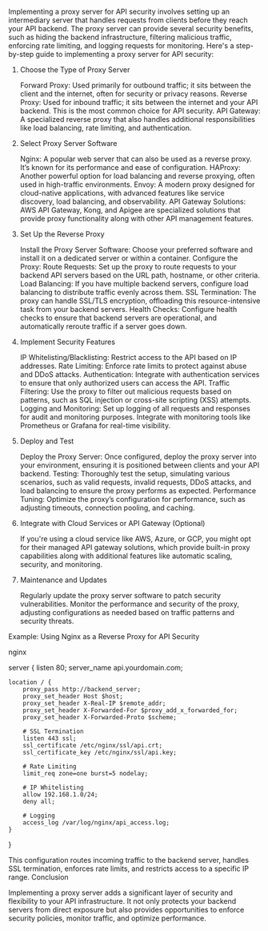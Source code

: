 Implementing a proxy server for API security involves setting up an intermediary server that handles requests from clients before they reach your API backend. The proxy server can provide several security benefits, such as hiding the backend infrastructure, filtering malicious traffic, enforcing rate limiting, and logging requests for monitoring. Here's a step-by-step guide to implementing a proxy server for API security:
1. Choose the Type of Proxy Server

    Forward Proxy: Used primarily for outbound traffic; it sits between the client and the internet, often for security or privacy reasons.
    Reverse Proxy: Used for inbound traffic; it sits between the internet and your API backend. This is the most common choice for API security.
    API Gateway: A specialized reverse proxy that also handles additional responsibilities like load balancing, rate limiting, and authentication.

2. Select Proxy Server Software

    Nginx: A popular web server that can also be used as a reverse proxy. It’s known for its performance and ease of configuration.
    HAProxy: Another powerful option for load balancing and reverse proxying, often used in high-traffic environments.
    Envoy: A modern proxy designed for cloud-native applications, with advanced features like service discovery, load balancing, and observability.
    API Gateway Solutions: AWS API Gateway, Kong, and Apigee are specialized solutions that provide proxy functionality along with other API management features.

3. Set Up the Reverse Proxy

    Install the Proxy Server Software: Choose your preferred software and install it on a dedicated server or within a container.
    Configure the Proxy:
        Route Requests: Set up the proxy to route requests to your backend API servers based on the URL path, hostname, or other criteria.
        Load Balancing: If you have multiple backend servers, configure load balancing to distribute traffic evenly across them.
        SSL Termination: The proxy can handle SSL/TLS encryption, offloading this resource-intensive task from your backend servers.
        Health Checks: Configure health checks to ensure that backend servers are operational, and automatically reroute traffic if a server goes down.

4. Implement Security Features

    IP Whitelisting/Blacklisting: Restrict access to the API based on IP addresses.
    Rate Limiting: Enforce rate limits to protect against abuse and DDoS attacks.
    Authentication: Integrate with authentication services to ensure that only authorized users can access the API.
    Traffic Filtering: Use the proxy to filter out malicious requests based on patterns, such as SQL injection or cross-site scripting (XSS) attempts.
    Logging and Monitoring: Set up logging of all requests and responses for audit and monitoring purposes. Integrate with monitoring tools like Prometheus or Grafana for real-time visibility.

5. Deploy and Test

    Deploy the Proxy Server: Once configured, deploy the proxy server into your environment, ensuring it is positioned between clients and your API backend.
    Testing: Thoroughly test the setup, simulating various scenarios, such as valid requests, invalid requests, DDoS attacks, and load balancing to ensure the proxy performs as expected.
    Performance Tuning: Optimize the proxy’s configuration for performance, such as adjusting timeouts, connection pooling, and caching.

6. Integrate with Cloud Services or API Gateway (Optional)

    If you're using a cloud service like AWS, Azure, or GCP, you might opt for their managed API gateway solutions, which provide built-in proxy capabilities along with additional features like automatic scaling, security, and monitoring.

7. Maintenance and Updates

    Regularly update the proxy server software to patch security vulnerabilities.
    Monitor the performance and security of the proxy, adjusting configurations as needed based on traffic patterns and security threats.

Example: Using Nginx as a Reverse Proxy for API Security

nginx

server {
    listen 80;
    server_name api.yourdomain.com;

    location / {
        proxy_pass http://backend_server;
        proxy_set_header Host $host;
        proxy_set_header X-Real-IP $remote_addr;
        proxy_set_header X-Forwarded-For $proxy_add_x_forwarded_for;
        proxy_set_header X-Forwarded-Proto $scheme;

        # SSL Termination
        listen 443 ssl;
        ssl_certificate /etc/nginx/ssl/api.crt;
        ssl_certificate_key /etc/nginx/ssl/api.key;

        # Rate Limiting
        limit_req zone=one burst=5 nodelay;

        # IP Whitelisting
        allow 192.168.1.0/24;
        deny all;

        # Logging
        access_log /var/log/nginx/api_access.log;
    }
}

This configuration routes incoming traffic to the backend server, handles SSL termination, enforces rate limits, and restricts access to a specific IP range.
Conclusion

Implementing a proxy server adds a significant layer of security and flexibility to your API infrastructure. It not only protects your backend servers from direct exposure but also provides opportunities to enforce security policies, monitor traffic, and optimize performance.
